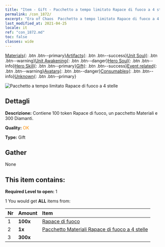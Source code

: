 ```yaml
---
title: "Item - Gift - Pacchetto a tempo limitato Rapace di fuoco a 4 stelle"
permalink: /con_1872/
excerpt: "Era of Chaos  Pacchetto a tempo limitato Rapace di fuoco a 4 stelle"
last_modified_at: 2021-04-25
locale: it
ref: "con_1872.md"
toc: false
classes: wide
---
```

 [Materials](/ItemsIT/){: .btn .btn--primary}[Artifacts](/ItemsIT/Artifacts/){: .btn .btn--success}[Unit Soul](/ItemsIT/UnitSoul/){: .btn .btn--warning}[Unit Awakening](/ItemsIT/UnitAwakening/){: .btn .btn--danger}[Hero Soul](/ItemsIT/HeroSoul/){: .btn .btn--info}[Hero Skill](/ItemsIT/HeroSkill/){: .btn .btn--primary}[Gift](/ItemsIT/Gift/){: .btn .btn--success}[Event related](/ItemsIT/Events/){: .btn .btn--warning}[Avatars](/ItemsIT/Avatars/){: .btn .btn--danger}[Consumables](/ItemsIT/Consumables/){: .btn .btn--info}[Unknown](/ItemsIT/Unknown/){: .btn .btn--primary}

 ![Pacchetto a tempo limitato Rapace di fuoco a 4 stelle](/images/t/i_907495.png)

## Dettagli
 **Descrizione:** Contiene 100 token Rapace di fuoco, un pacchetto Materiali e 300 Diamanti.

 **Quality:** <span style="color: #FF8C00">OK</span>

 **Type:** Gift

## Gather

  None

## This item contains:

 **Required Level to open:** 1

 1 You would get **ALL** items  from:

  | Nr | Amount |     Item    |
  |:---|:-------|:------------|
  | 1 |  **100x** | [Rapace di fuoco](/ItemsIT/unt_268/) |  | 
  | 2 |  **1x** | [Pacchetto Materiali Rapace di fuoco a 4 stelle](/ItemsIT/con_1876/) |  | 
  | 3 |  **300x** | <i class="fas fa-gem"/> |  | 
